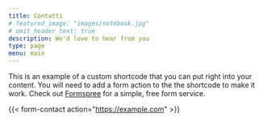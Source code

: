 ```yaml
---
title: Contatti
# featured_image: "images/notebook.jpg"
# omit_header_text: true
description: We'd love to hear from you
type: page
menu: main
---
```



This is an example of a custom shortcode that you can put right into your content. You will need to add a form action to the the shortcode to make it work. Check out [Formspree](https://formspree.io/) for a simple, free form service. 

{{< form-contact action="https://example.com"  >}}
